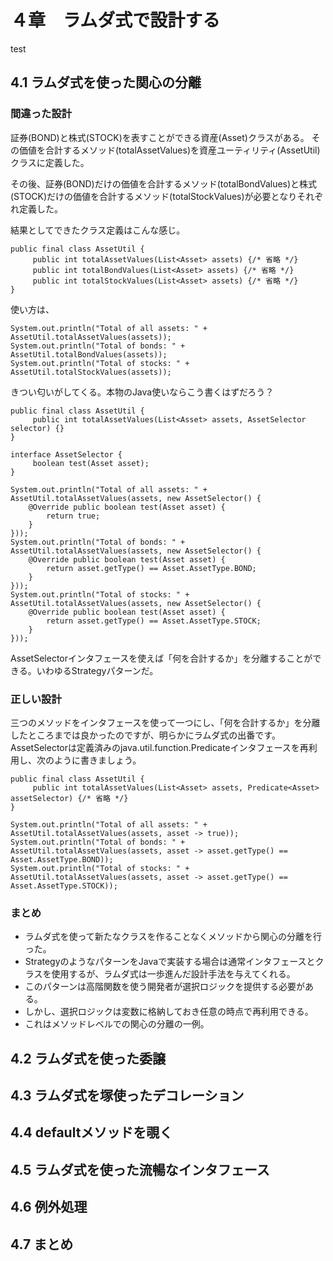 # ４章　ラムダ式で設計する
test

## 4.1 ラムダ式を使った関心の分離

### 間違った設計

証券(BOND)と株式(STOCK)を表すことができる資産(Asset)クラスがある。
その価値を合計するメソッド(totalAssetValues)を資産ユーティリティ(AssetUtil)クラスに定義した。

その後、証券(BOND)だけの価値を合計するメソッド(totalBondValues)と株式(STOCK)だけの価値を合計するメソッド(totalStockValues)が必要となりそれぞれ定義した。

結果としてできたクラス定義はこんな感じ。

```
public final class AssetUtil {
     public int totalAssetValues(List<Asset> assets) {/* 省略 */}
     public int totalBondValues(List<Asset> assets) {/* 省略 */}
     public int totalStockValues(List<Asset> assets) {/* 省略 */}
}
```

使い方は、

```
System.out.println("Total of all assets: " + AssetUtil.totalAssetValues(assets));
System.out.println("Total of bonds: " + AssetUtil.totalBondValues(assets));
System.out.println("Total of stocks: " + AssetUtil.totalStockValues(assets));
```

きつい匂いがしてくる。本物のJava使いならこう書くはずだろう？

```
public final class AssetUtil {
     public int totalAssetValues(List<Asset> assets, AssetSelector selector) {}
}

interface AssetSelector {
     boolean test(Asset asset);
}

System.out.println("Total of all assets: " + AssetUtil.totalAssetValues(assets, new AssetSelector() {
    @Override public boolean test(Asset asset) {
        return true;
    }
}));
System.out.println("Total of bonds: " + AssetUtil.totalAssetValues(assets, new AssetSelector() {
    @Override public boolean test(Asset asset) {
        return asset.getType() == Asset.AssetType.BOND;
    }
}));
System.out.println("Total of stocks: " + AssetUtil.totalAssetValues(assets, new AssetSelector() {
    @Override public boolean test(Asset asset) {
        return asset.getType() == Asset.AssetType.STOCK;
    }
}));
```

AssetSelectorインタフェースを使えば「何を合計するか」を分離することができる。いわゆるStrategyパターンだ。

### 正しい設計

三つのメソッドをインタフェースを使って一つにし、「何を合計するか」を分離したところまでは良かったのですが、明らかにラムダ式の出番です。AssetSelectorは定義済みのjava.util.function.Predicateインタフェースを再利用し、次のように書きましょう。

```
public final class AssetUtil {
     public int totalAssetValues(List<Asset> assets, Predicate<Asset> assetSelector) {/* 省略 */}
}

System.out.println("Total of all assets: " + AssetUtil.totalAssetValues(assets, asset -> true));
System.out.println("Total of bonds: " + AssetUtil.totalAssetValues(assets, asset -> asset.getType() == Asset.AssetType.BOND));
System.out.println("Total of stocks: " + AssetUtil.totalAssetValues(assets, asset -> asset.getType() == Asset.AssetType.STOCK));
```

### まとめ

* ラムダ式を使って新たなクラスを作ることなくメソッドから関心の分離を行った。
* StrategyのようなパターンをJavaで実装する場合は通常インタフェースとクラスを使用するが、ラムダ式は一歩進んだ設計手法を与えてくれる。
* このパターンは高階関数を使う開発者が選択ロジックを提供する必要がある。
* しかし、選択ロジックは変数に格納しておき任意の時点で再利用できる。
* これはメソッドレベルでの関心の分離の一例。


## 4.2 ラムダ式を使った委譲


## 4.3 ラムダ式を塚使ったデコレーション


## 4.4 defaultメソッドを覗く


## 4.5 ラムダ式を使った流暢なインタフェース


## 4.6 例外処理


## 4.7 まとめ

